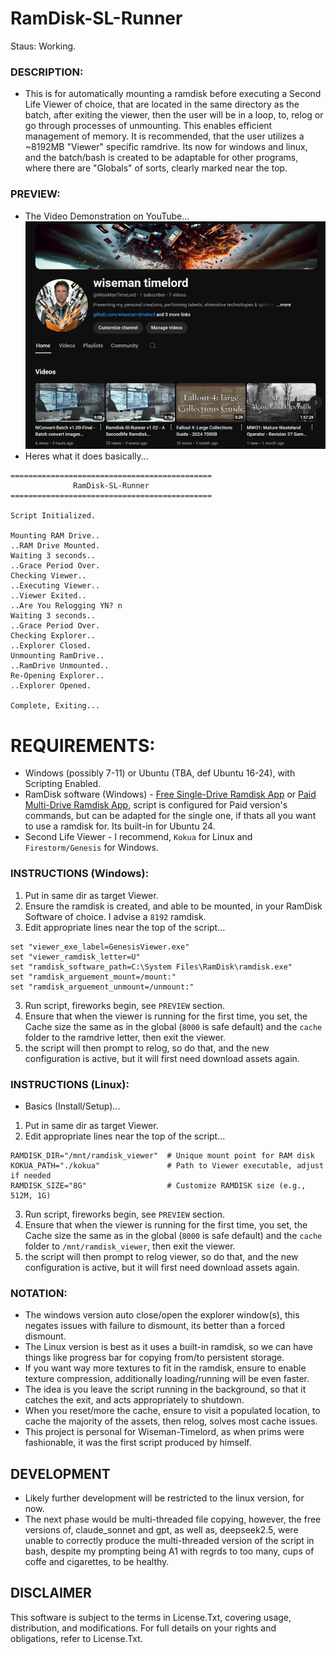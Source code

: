 # RamDisk-SL-Runner
Staus: Working.

### DESCRIPTION:
- This is for automatically mounting a ramdisk before executing a Second Life Viewer of choice, that are located in the same directory as the batch, after exiting the viewer, then the user will be in a loop, to, relog or go through processes of unmounting. This enables efficient management of memory. It is recommended, that the user utilizes a ~8192MB "Viewer" specific ramdrive. Its now for windows and linux, and the batch/bash is created to be adaptable for other programs, where there are "Globals" of sorts, clearly marked near the top. 

### PREVIEW:
- The Video Demonstration on YouTube...
<br>[![Ramdisk-SL-Runner on YouTube](./media/wisetime_youtube.jpg)](https://www.youtube.com/watch?v=KZQ6rnFZA6Y)
- Heres what it does basically...
```
=============================================
              RamDisk-SL-Runner
=============================================

Script Initialized.

Mounting RAM Drive..
..RAM Drive Mounted.
Waiting 3 seconds..
..Grace Period Over.
Checking Viewer..
..Executing Viewer..
..Viewer Exited..
..Are You Relogging YN? n
Waiting 3 seconds..
..Grace Period Over.
Checking Explorer..
..Explorer Closed.
Unmounting RamDrive..
..RamDrive Unmounted..
Re-Opening Explorer..
..Explorer Opened.

Complete, Exiting...
```

# REQUIREMENTS:
- Windows (possibly 7-11) or Ubuntu (TBA, def Ubuntu 16-24), with Scripting Enabled.
- RamDisk software (Windows) - [Free Single-Drive Ramdisk App](https://github.com/LTRData/ImDisk) or [Paid Multi-Drive Ramdisk App](https://www.softperfect.com/products/ramdisk/), script is configured for Paid version's commands, but can be adapted for the single one, if thats all you want to use a ramdisk for. Its built-in for Ubuntu 24.
- Second Life Viewer - I recommend, `Kokua` for Linux and `Firestorm/Genesis` for Windows.

### INSTRUCTIONS (Windows):
1. Put in same dir as target Viewer.
2. Ensure the ramdisk is created, and able to be mounted, in your RamDisk Software of choice. I advise a `8192` ramdisk.
2. Edit appropriate lines near the top of the script...
```
set "viewer_exe_label=GenesisViewer.exe"
set "viewer_ramdisk_letter=U"
set "ramdisk_software_path=C:\System Files\RamDisk\ramdisk.exe"
set "ramdisk_arguement_mount=/mount:"
set "ramdisk_arguement_unmount=/unmount:"
```
3. Run script, fireworks begin, see `PREVIEW` section.
4. Ensure that when the viewer is running for the first time, you set, the Cache size the same as in the global (`8000` is safe default) and the `cache` folder to the ramdrive letter, then exit the viewer.
5. the script will then prompt to relog, so do that, and the new configuration is active, but it will first need download assets again. 

### INSTRUCTIONS (Linux):
- Basics (Install/Setup)...
1. Put in same dir as target Viewer.
2. Edit appropriate lines near the top of the script...
```
RAMDISK_DIR="/mnt/ramdisk_viewer"  # Unique mount point for RAM disk
KOKUA_PATH="./kokua"               # Path to Viewer executable, adjust if needed
RAMDISK_SIZE="8G"                  # Customize RAMDISK size (e.g., 512M, 1G)
```
3. Run script, fireworks begin, see `PREVIEW` section.
4. Ensure that when the viewer is running for the first time, you set, the Cache size the same as in the global (`8000` is safe default) and the `cache` folder to `/mnt/ramdisk_viewer`, then exit the viewer.
5. the script will then prompt to relog viewer, so do that, and the new configuration is active, but it will first need download assets again.

### NOTATION:
- The windows version auto close/open the explorer window(s), this negates issues with failure to dismount, its better than a forced dismount.
- The Linux version is best as it uses a built-in ramdisk, so we can have things like progress bar for copying from/to persistent storage.
- If you want way more textures to fit in the ramdisk, ensure to enable texture compression, additionally loading/running will be even faster.
- The idea is you leave the script running in the background, so that it catches the exit, and acts appropriately to shutdown.
- When you reset/more the cache, ensure to visit a populated location, to cache the majority of the assets, then relog, solves most cache issues.
- This project is personal for Wiseman-Timelord, as when prims were fashionable, it was the first script produced by himself.

## DEVELOPMENT
- Likely further development will be restricted to the linux version, for now.
- The next phase would be multi-threaded file copying, however, the free versions of, claude_sonnet and gpt, as well as, deepseek2.5, were unable to correctly produce the multi-threaded version of the script in bash, despite my prompting being A1 with regrds to too many, cups of coffe and cigarettes, to be healthy.

## DISCLAIMER
This software is subject to the terms in License.Txt, covering usage, distribution, and modifications. For full details on your rights and obligations, refer to License.Txt.
